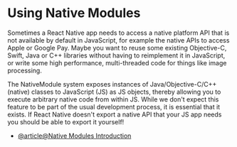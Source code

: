 # Using Native Modules

Sometimes a React Native app needs to access a native platform API that is not available by default in JavaScript, for example the native APIs to access Apple or Google Pay. Maybe you want to reuse some existing Objective-C, Swift, Java or C++ libraries without having to reimplement it in JavaScript, or write some high performance, multi-threaded code for things like image processing.

The NativeModule system exposes instances of Java/Objective-C/C++ (native) classes to JavaScript (JS) as JS objects, thereby allowing you to execute arbitrary native code from within JS. While we don't expect this feature to be part of the usual development process, it is essential that it exists. If React Native doesn't export a native API that your JS app needs you should be able to export it yourself!

- [@article@Native Modules Introduction](https://reactnative.dev/docs/native-modules-intro)